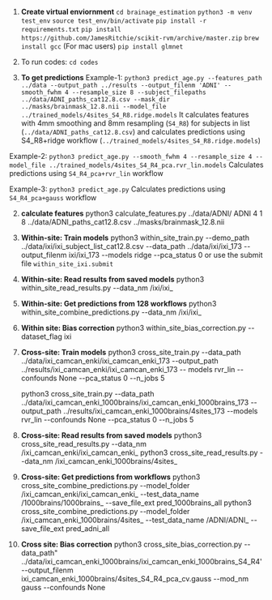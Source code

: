 
1.  **Create virtual enviornment**
`cd brainage_estimation`
`python3 -m venv test_env`
`source test_env/bin/activate` 
`pip install -r requirements.txt`
`pip install https://github.com/JamesRitchie/scikit-rvm/archive/master.zip` 
`brew install gcc` (For mac users)
`pip install glmnet`


2. To run codes: `cd codes`

1. **To get predictions**
Example-1:
`python3 predict_age.py --features_path ../data --output_path ../results --output_filenm 'ADNI' --smooth_fwhm 4 --resample_size 8 --subject_filepaths ../data/ADNI_paths_cat12.8.csv --mask_dir ../masks/brainmask_12.8.nii --model_file ../trained_models/4sites_S4_R8.ridge.models`
It calculates features with 4mm smoothing and 8mm resampling (`S4_R8`) for subjects in list (`../data/ADNI_paths_cat12.8.csv`) and calculates predictions using S4_R8+ridge workflow (`../trained_models/4sites_S4_R8.ridge.models`)

Example-2:
`python3 predict_age.py --smooth_fwhm 4 --resample_size 4 --model_file ../trained_models/4sites_S4_R4_pca.rvr_lin.models`
Calculates predictions using `S4_R4_pca+rvr_lin` workflow

Example-3:
`python3 predict_age.py`
Calculates predictions using `S4_R4_pca+gauss` workflow


2. **calculate features**
python3 calculate_features.py ../data/ADNI/ ADNI 4 1 8 ../data/ADNI_paths_cat12.8.csv ../masks/brainmask_12.8.nii
    
    
3. **Within-site: Train models**
python3 within_site_train.py --demo_path ../data/ixi/ixi_subject_list_cat12.8.csv --data_path ../data/ixi/ixi_173 --output_filenm ixi/ixi_173 --models ridge --pca_status 0
or use the submit file `within_site_ixi.submit`


4. **Within-site: Read results from saved models**
python3 within_site_read_results.py --data_nm /ixi/ixi_


5. **Within-site: Get predictions from 128 workflows**
python3 within_site_combine_predictions.py --data_nm /ixi/ixi_


6. **Within site: Bias correction**
python3 within_site_bias_correction.py --dataset_flag ixi


7. **Cross-site: Train models**
      python3 cross_site_train.py --data_path ../data/ixi_camcan_enki/ixi_camcan_enki_173 --output_path ../results/ixi_camcan_enki/ixi_camcan_enki_173 --   models rvr_lin --confounds None --pca_status 0 --n_jobs 5

      python3 cross_site_train.py --data_path ../data/ixi_camcan_enki_1000brains/ixi_camcan_enki_1000brains_173 --output_path ../results/ixi_camcan_enki_1000brains/4sites_173 --models rvr_lin --confounds None --pca_status 0 --n_jobs 5


8. **Cross-site: Read results from saved models**
      python3 cross_site_read_results.py --data_nm /ixi_camcan_enki/ixi_camcan_enki_ 
      python3 cross_site_read_results.py --data_nm /ixi_camcan_enki_1000brains/4sites_ 


9. **Cross-site: Get predictions from workflows**
      python3 cross_site_combine_predictions.py --model_folder /ixi_camcan_enki/ixi_camcan_enki_ --test_data_name /1000brains/1000brains_ --save_file_ext pred_1000brains_all
      python3 cross_site_combine_predictions.py --model_folder /ixi_camcan_enki_1000brains/4sites_ --test_data_name /ADNI/ADNI_ --save_file_ext pred_adni_all
   
   
10. **Cross site: Bias correction**
python3 cross_site_bias_correction.py --data_path" ../data/ixi_camcan_enki_1000brains/ixi_camcan_enki_1000brains_S4_R4' --output_filenm ixi_camcan_enki_1000brains/4sites_S4_R4_pca_cv.gauss --mod_nm gauss --confounds None
